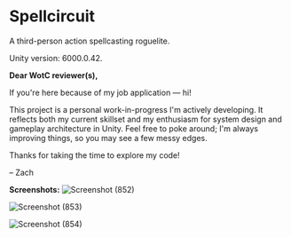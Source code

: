 # Spellcircuit

A third-person action spellcasting roguelite.

Unity version: 6000.0.42.

<b>Dear WotC reviewer(s),</b>

If you're here because of my job application — hi!

This project is a personal work-in-progress I'm actively developing. It reflects both my current skillset and my enthusiasm for system design and gameplay architecture in Unity. Feel free to poke around; I'm always improving things, so you may see a few messy edges.

Thanks for taking the time to explore my code!

– Zach

<b>Screenshots:</b>
![Screenshot (852)](https://github.com/user-attachments/assets/7f95b72f-5735-471c-a1af-474edd96a142)

![Screenshot (853)](https://github.com/user-attachments/assets/4dc1a27d-7d42-4e9d-8106-a41403165367)

![Screenshot (854)](https://github.com/user-attachments/assets/d79fc828-9fc1-4645-b87e-43d9fd17af26)
